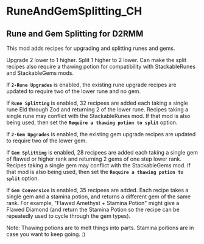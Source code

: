# RuneAndGemSplitting_CH

## Rune and Gem Splitting for D2RMM

This mod adds recipes for upgrading and splitting runes and gems.

Upgrade 2 lower to 1 higher. Split 1 higher to 2 lower.
Can make the split recipes also require a thawing potion for compatibility with StackableRunes and StackableGems mods.

If __`2-Rune Upgrades`__ is enabled, the existing rune upgrade recipes are updated to require two of the lower rune and no gem.

If __`Rune Splitting`__ is enabled, 32 recipees are added each taking a single rune Eld through Zod and returning 2 of the lower rune.
Recipes taking a single rune may conflict with the StackableRunes mod. If that mod is also being used,
then set the  __`Require a thawing potion to split`__ option.

If __`2-Gem Upgrades`__ is enabled, the existing gem upgrade recipes are updated to require two of the lower gem.

If __`Gem Splitting`__ is enabled, 28 recipees are added each taking a single gem of flawed or higher rank and returning 2 gems of one step lower rank.
Recipes taking a single gem may conflict with the StackableGems mod. If that mod is also being used,
then set the  __`Require a thawing potion to split`__ option.

If __`Gem Conversion`__ is enabled, 35 recipees are added.
Each recipe takes a single gem and a stamina potion, and returns a different gem of the same rank.
For example, "Flawed Amethyst + Stamina Potion" might give a Flawed Diamond
(and return the Stamina Potion so the recipe can be repeatedly used to cycle through the gem types).

Note: Thawing potions are to melt things into parts. Stamina poitions are in case you want to keep going. :)
